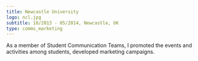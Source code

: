 ```yaml
---
title: Newcastle University
logo: ncl.jpg
subtitle: 10/2013 - 05/2014, Newcastle, UK 
type: comms_marketing
---
```

As a member of Student Communication Teams, I promoted the events and activities among students, developed marketing campaigns.
